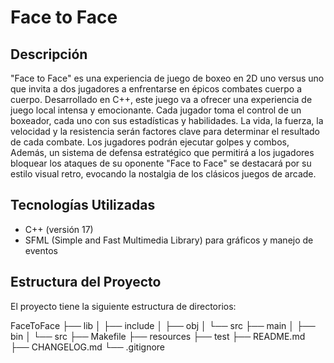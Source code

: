 # Face to Face

## Descripción

"Face to Face" es una experiencia de juego de boxeo en 2D uno versus uno que invita a dos jugadores a enfrentarse en épicos combates cuerpo a cuerpo. Desarrollado en C++, este juego va a ofrecer una experiencia de juego local intensa y emocionante.
Cada jugador toma el control de un boxeador, cada uno con sus estadísticas y habilidades. La vida, la fuerza, la velocidad y la resistencia serán factores clave para determinar el resultado de cada combate. Los jugadores podrán ejecutar golpes y combos, Además, un sistema de defensa estratégico que permitirá a los jugadores bloquear los ataques de su oponente
"Face to Face" se destacará por su estilo visual retro, evocando la nostalgia de los clásicos juegos de arcade.

## Tecnologías Utilizadas

- C++ (versión 17)
- SFML (Simple and Fast Multimedia Library) para gráficos y manejo de eventos

## Estructura del Proyecto

El proyecto tiene la siguiente estructura de directorios:

FaceToFace
├── lib
│ ├── include
│ ├── obj
│ └── src
├── main
│ ├── bin
│ └── src
├── Makefile
├── resources
├── test
├── README.md
├── CHANGELOG.md
└── .gitignore